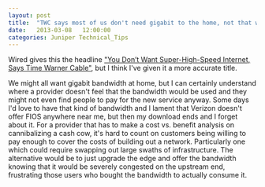 ```yaml
---
layout: post
title:  "TWC says most of us don't need gigabit to the home, not that we don't want it"
date:   2013-03-08	 12:00:00
categories: Juniper Technical_Tips
---
```

Wired gives this the headline ["You Don’t Want Super-High-Speed Internet, Says Time Warner Cable"](http://www.wired.com/wiredenterprise/2013/02/time-warner-cable/), but I think I've given it a more accurate title.

We might all want gigabit bandwidth at home, but I can certainly understand where a provider doesn't feel that the bandwidth would be used and they might not even find people to pay for the new service anyway. Some days I'd love to have that kind of bandwidth and I lament that Verizon doesn't offer FIOS anywhere near me, but then my download ends and I forget about it. For a provider that has to make a cost vs. benefit analysis on cannibalizing a cash cow, it's hard to count on customers being willing to pay enough to cover the costs of building out a network. Particularly one which could require swapping out large swaths of infrastructure. The alternative would be to just upgrade the edge and offer the bandwidth knowing that it would be severely congested on the upstream end, frustrating those users who bought the bandwidth to actually consume it.